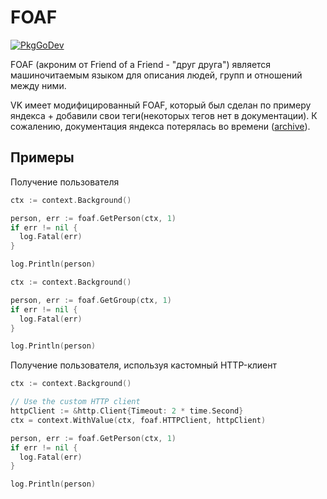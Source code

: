 # FOAF

[![PkgGoDev](https://pkg.go.dev/badge/github.com/Derad6709/vksdk/v2/foaf)](https://pkg.go.dev/github.com/Derad6709/vksdk/v2/foaf)

FOAF (акроним от Friend of a Friend - "друг друга") является машиночитаемым
языком для описания людей, групп и отношений между ними.

VK имеет модифицированный FOAF, который был сделан по примеру яндекса + добавили
свои теги(некоторых тегов нет в документации). К сожалению, документация яндекса
потерялась во времени ([archive](https://web.archive.org/web/20140909053226/http://api.yandex.ru/blogs/doc/indexation/concepts/what-is-foaf.xml)).

## Примеры

Получение пользователя

```go
ctx := context.Background()

person, err := foaf.GetPerson(ctx, 1)
if err != nil {
  log.Fatal(err)
}

log.Println(person)
```

```go
ctx := context.Background()

person, err := foaf.GetGroup(ctx, 1)
if err != nil {
  log.Fatal(err)
}

log.Println(person)
```

Получение пользователя, используя кастомный HTTP-клиент

```go
ctx := context.Background()

// Use the custom HTTP client
httpClient := &http.Client{Timeout: 2 * time.Second}
ctx = context.WithValue(ctx, foaf.HTTPClient, httpClient)

person, err := foaf.GetPerson(ctx, 1)
if err != nil {
  log.Fatal(err)
}

log.Println(person)
```
